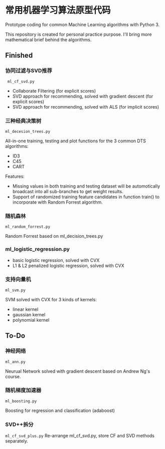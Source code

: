 # 常用机器学习算法原型代码 

Prototype coding for common Machine Learning algorithms with Python 3. 

This repository is created for personal practice purpose. I'll bring more mathematical brief behind the algorithms.

## Finished
### 协同过滤与SVD推荐
` ml_cf_svd.py`
 
- Collaborate Filtering (for explicit scores)
- SVD approach for recommending, solved with gradient descent (for explicit scores)
- SVD approach for recommending, solved with ALS (for implicit scores)

### 三种经典决策树
`ml_decesion_trees.py`

All-in-one training, testing and plot functions for the 3 common DTS algorithms:
- ID3
- C45
- CART

Features:
- Missing values in both training and testing dataset will be automotically broadcast into all sub-branches to get weight results.
- Support of randomized training feature candidates in function train() to incorporate with Random Forrest algorithm.

### 随机森林 
`ml_random_forrest.py`

Random Forrest based on ml_decision_trees.py

### ml_logistic_regression.py
- basic logistic regression, solved with CVX
- L1 & L2 penalized logistic regression, solved with CVX

### 支持向量机
`ml_svm.py`

SVM solved with CVX for 3 kinds of kernels:
- linear kernel
- gaussian kernel
- polynomial kernel

## To-Do 
### 神经网络
`ml_ann.py`

Neurual Network solved with gradient descent based on Andrew Ng's course.

### 随机梯度加速器
`ml_boosting.py`

Boosting for regression and classification (adaboost)

### SVD++拆分 
`ml_cf_svd_plus.py`
Re-arrange ml_cf_svd.py, store CF and SVD methods separately.
